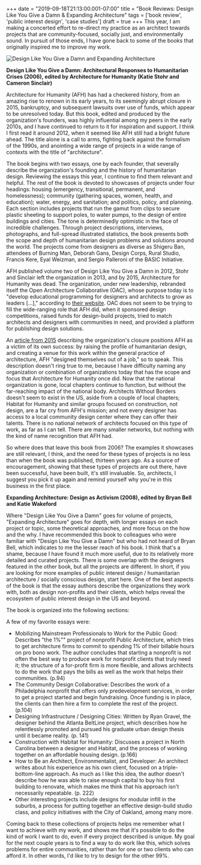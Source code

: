 +++
date = "2019-09-18T21:13:00.001-07:00"
title = "Book Reviews: Design Like You Give a Damn & Expanding Architecture"
tags = ['book review', 'public interest design', 'case studies']
draft = true
+++
This year, I am making a concerted effort to re-direct my practice as an architect towards projects that are community-focused, socially just, and environmentally sound.  In pursuit of those ends, I have gone back to some of the books that originally inspired me to improve my work.

![Design Like You Give a Damn and Expanding Architecture](/img/blog/20190918-1.jpg)

**Design Like You Give a Damn: Architectural Responses to Humanitarian Crises (2006), edited by Architecture for Humanity (Katie Stohr and Cameron Sinclair)**

Architecture for Humanity (AFH) has had a checkered history, from an amazing rise to renown in its early years, to its seemingly abrupt closure in 2015, bankruptcy, and subsequent lawsuits over use of funds, which appear to be unresolved today.  But this book, edited and produced by the organization's founders, was highly influential among my peers in the early 2010s, and I have continued to return to it for inspiration and support.  I think I first read it around 2012, when it seemed like AFH still had a bright future ahead.  The title alone is a call to arms, fighting back against the formalism of the 1990s, and anointing a wide range of projects in a wide range of contexts with the title of "architecture".

The book begins with two essays, one by each founder, that severally describe the organization's founding and the history of humanitarian design.  Reviewing the essays this year, I continue to find them relevant and helpful.  The rest of the book is devoted to showcases of projects under four headings: housing (emergency, transitional, permanent, and homelessness); community (gathering spaces, women, health, and education); water, energy, and sanitation; and politics, policy, and planning.  Each section includes projects that run the gamut from clips to secure plastic sheeting to support poles, to water pumps, to the design of entire buildings and cities.  The tone is determinedly optimistic in the face of incredible challenges.  Through project descriptions, interviews, photographs, and full-spread illustrated statistics, the book presents both the scope and depth of humanitarian design problems and solutions around the world.  The projects come from designers as diverse as Shigeru Ban, attendees of Burning Man, Deborah Gans, Design Corps, Rural Studio, Francis Kere, Eyal Weizman, and Sergio Palleroni of the BASIC Initiative.  

AFH published volume two of Design Like You Give a Damn in 2012, Stohr and Sinclair left the organization in 2013, and by 2015, Architecture for Humanity was dead.  The organization, under new leadership, rebranded itself the Open Architecture Collaborative (OAC), whose purpose today is to "develop educational programming for designers and architects to grow as leaders [...]," according to [their website](http://openarchcollab.org/about-us/).  OAC does not seem to be trying to fill the wide-ranging role that AFH did, when it sponsored design competitions, raised funds for design-build projects, tried to match architects and designers with communities in need, and provided a platform for publishing design solutions.

An [article from 2015](https://www.metropolismag.com/architecture/the-rise-and-fall-of-architecture-for-humanity/) describing the organization's closure positions AFH as a victim of its own success: by raising the profile of humanitarian design, and creating a venue for this work within the general practice of architecture, AFH "designed themselves out of a job," so to speak.  This description doesn't ring true to me, because I have difficulty naming any organization or combination of organizations today that has the scope and focus that Architecture for Humanity once did.  Now that the national organization is gone, local chapters continue to function, but without the far-reaching impact of the national body.  Architects Without Borders doesn't seem to exist in the US, aside from a couple of local chapters; Habitat for Humanity and similar groups focused on construction, not design, are a far cry from AFH's mission; and not every designer has access to a local community design center where they can offer their talents.  There is no national network of architects focused on this type of work, as far as I can tell.  There are many smaller networks, but nothing with the kind of name recognition that AFH had.

So where does that leave this book from 2006?  The examples it showcases are still relevant, I think, and the need for these types of projects is no less than when the book was published, thirteen years ago.  As a source of encouragement, showing that these types of projects are out there, have been successful, have been built, it's still invaluable.  So, architects, I suggest you pick it up again and remind yourself why you're in this business in the first place.


**Expanding Architecture: Design as Activism (2008), edited by Bryan Bell and Katie Wakeford**

Where "Design Like You Give a Damn" goes for volume of projects, "Expanding Architecture" goes for depth, with longer essays on each project or topic, some theoretical approaches, and more focus on the how and the why.  I have recommended this book to colleagues who were familiar with "Design Like You Give a Damn" but who had not heard of Bryan Bell, which indicates to me the lesser reach of his book.  I think that's a shame, because I have found it much more useful, due to its relatively more detailed and curated projects.  There is some overlap with the designers featured in the other book, but all the projects are different.  In short, if you are looking for more examples of public interest design / humanitarian architecture / socially conscious design, start here.  One of the best aspects of the book is that the essay authors describe the organizations they work with, both as design non-profits and their clients, which helps reveal the ecosystem of public interest design in the US and beyond.

The book is organized into the following sections:

A few of my favorite essays were:

  * Mobilizing Mainstream Professionals to Work for the Public Good: Describes "the 1%"" project of nonprofit Public Architecture, which tries to get architecture firms to commit to spending 1% of their billable hours on pro bono work. The author concludes that starting a nonprofit is not often the best way to produce work for nonprofit clients that truly need it; the structure of a for-profit firm is more flexible, and allows architects to do the work that pays the bills as well as the work that helps their communities. (p.94)
  * The Community Design Collaborative: Describes the work of a Philadelphia nonprofit that offers only predevelopment services, in order to get a project started and begin fundraising.  Once funding is in place, the clients can then hire a firm to complete the rest of the project. (p.104)
  * Designing Infrastructure / Designing Cities: Written by Ryan Gravel, the designer behind the Atlanta BeltLine project, which describes how he relentlessly promoted and pursued his graduate urban design thesis  until it became reality. (p. 141)
  * Construction with Habitat for Humanity: Discusses a project in North Carolina between a designer and Habitat, and the process of working together on an affordable housing design. (p.166)
  * How to Be an Architect, Environmentalist, and Developer: An architect writes about his experience as his own client, focused on a triple-bottom-line approach.  As much as I like this idea, the author doesn't describe how he was able to raise enough capital to buy his first building to renovate, which makes me think that his approach isn't necessarily repeatable. (p. 222)
  * Other interesting projects include designs for modular infill in the suburbs, a process for putting together an effective design-build studio class, and policy initiatives with the City of Oakland, among many more.

Coming back to these collections of projects helps me remember what I want to achieve with my work, and shows me that it's possible to do the kind of work I want to do, even if every project described is unique.  My goal for the next couple years is to find a way to do work like this, which solves problems for entire communities, rather than for one or two clients who can afford it.  In other words, I'd like to try to design for the other 99%.
